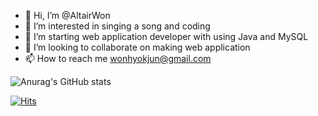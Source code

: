 - 👋 Hi, I’m @AltairWon
- 👀 I’m interested in singing a song and coding
- 🌱 I’m starting web application developer with using Java and MySQL
- 💞️ I’m looking to collaborate on making web application
- 📫 How to reach me wonhyokjun@gmail.com

<!---
AltairWon/AltairWon is a ✨ special ✨ repository because its `README.md` (this file) appears on your GitHub profile.
You can click the Preview link to take a look at your changes.
--->

![Anurag's GitHub stats](https://github-readme-stats.vercel.app/api?username=AltairWon&show_icons=true&theme=dark)

[![Hits](https://hits.seeyoufarm.com/api/count/incr/badge.svg?url=https%3A%2F%2Fgithub.com%2FAltairWon&count_bg=%2379C83D&title_bg=%23555555&icon=&icon_color=%23E7E7E7&title=hits&edge_flat=false)](https://hits.seeyoufarm.com)
